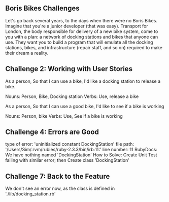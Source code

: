Boris Bikes Challenges
----------------------

Let's go back several years, to the days when there were no Boris Bikes. Imagine that you're a junior developer (that was easy). Transport for London, the body responsible for delivery of a new bike system, come to you with a plan: a network of docking stations and bikes that anyone can use. They want you to build a program that will emulate all the docking stations, bikes, and infrastructure (repair staff, and so on) required to make their dream a reality.

Challenge 2: Working with User Stories
--------------------------------------

As a person,
So that I can use a bike,
I'd like a docking station to release a bike.

Nouns: Person, Bike, Docking station
Verbs: Use, release a bike

As a person,
So that I can use a good bike,
I'd like to see if a bike is working

Nouns: Person, bike
Verbs: Use, See if a bike is working

Challenge 4: Errors are Good
----------------------------
type of error: 'uninitialized constant DockingStation'
file path: '/Users/Sim/.rvm/rubies/ruby-2.3.3/bin/irb:11:'
line number: 11
RubyDocs: We have nothing named 'DockingStation'
How to Solve: Create Unit Test failing with similar error; then Create class 'DockingStation'

Challenge 7: Back to the Feature
--------------------------------
We don't see an error now, as the class is defined in './lib/docking_station.rb'
